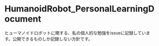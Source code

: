 # HumanoidRobot_PersonalLearningDocument
ヒューマノイドロボットに関する、私の個人的な勉強をissueに記録しています。公開できるものしか記録しない方針です。
